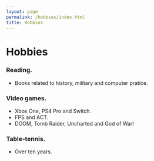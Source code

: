 ```yaml
---
layout: page
permalink: /hobbies/index.html
title: Hobbies
---
```


# Hobbies

### Reading.
  - Books related to history, military and computer pratice.

### Video games.
  - Xbox One, PS4 Pro and Switch.
  - FPS and ACT.
  - DOOM, Tomb Raider, Uncharted and God of War!

### Table-tennis.
  - Over ten years.


